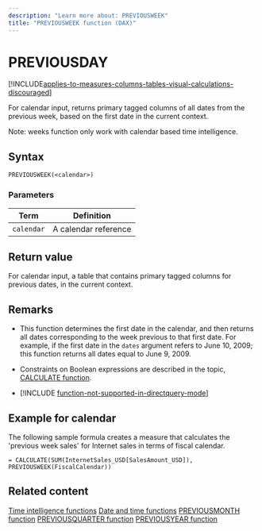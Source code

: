 ```yaml
---
description: "Learn more about: PREVIOUSWEEK"
title: "PREVIOUSWEEK function (DAX)"
---
```

# PREVIOUSDAY

[!INCLUDE[applies-to-measures-columns-tables-visual-calculations-discouraged](includes/applies-to-measures-columns-tables-visual-calculations-discouraged.md)]

For calendar input, returns primary tagged columns of all dates from the previous week, based on the first date in the current context.

Note: weeks function only work with calendar based time intelligence.

## Syntax

```dax
PREVIOUSWEEK(<calendar>)
```

### Parameters

|Term|Definition|
|--------|--------------|
|`calendar`|A calendar reference|

## Return value

For calendar input, a table that contains primary tagged columns for previous dates, in the current context.

## Remarks

- This function determines the first date in the calendar, and then returns all dates corresponding to the week previous to that first date. For example, if the first date in the `dates` argument refers to June 10, 2009; this function returns all dates equal to June 9, 2009.

- Constraints on Boolean expressions are described in the topic, [CALCULATE function](calculate-function-dax.md).

- [!INCLUDE [function-not-supported-in-directquery-mode](includes/function-not-supported-in-directquery-mode.md)]


## Example for calendar

The following sample formula creates a measure that calculates the 'previous week sales' for Internet sales in terms of fiscal calendar.

```dax
= CALCULATE(SUM(InternetSales_USD[SalesAmount_USD]), PREVIOUSWEEK(FiscalCalendar))
```

## Related content

[Time intelligence functions](time-intelligence-functions-dax.md)
[Date and time functions](date-and-time-functions-dax.md)
[PREVIOUSMONTH function](previousmonth-function-dax.md)
[PREVIOUSQUARTER function](previousquarter-function-dax.md)
[PREVIOUSYEAR function](previousyear-function-dax.md)

